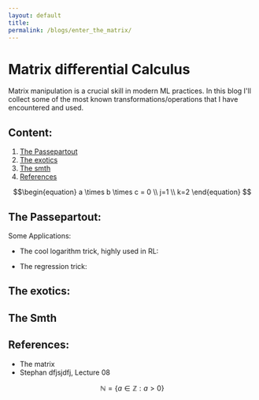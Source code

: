 ```yaml
---
layout: default
title:
permalink: /blogs/enter_the_matrix/
---
```

# Matrix differential Calculus

Matrix manipulation is a crucial skill in modern ML practices. In this blog I'll collect some of the most known transformations/operations that I have encountered and used.

## Content:
1. [The Passepartout](#the-passpartout)
2. [The exotics](#the-exotics)
3. [The smth](#the-smth)
2. [References](#references)


$$\begin{equation}
a \times b \times c = 0 \\ j=1 \\ k=2 
\end{equation} $$





## The Passepartout:



Some Applications:

* The cool logarithm trick, highly used in RL:


* The regression trick:



## The exotics:

## The Smth

## References:

* The matrix 
* Stephan dfjsjdfj, Lecture 08


$$\mathbb{N} = \{ a \in \mathbb{Z} : a > 0 \}$$


